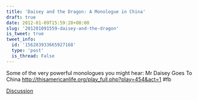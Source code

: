```yaml
---
title: 'Daisey and the Dragon: A Monologue in China'
draft: true
date: 2012-01-09T15:59:28+00:00
slug: '201201091559-daisey-and-the-dragon'
is_tweet: true
tweet_info:
  id: '156283933665927168'
  type: 'post'
  is_thread: False
---
```




Some of the very powerful monologues you might hear: Mr Daisey Goes To China <http://thisamericanlife.org/play_full.php?play=454&act=1> #fb

[Discussion](https://x.com/sytelus/status/156283933665927168)

